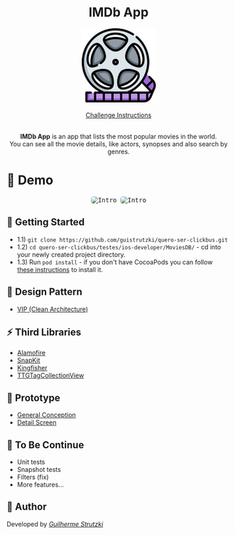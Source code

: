 <h1 align="center">
  IMDb App
</h1>

<div align="center" markdown="1">
  <img src="./app-logo.png" /> 
  <br />
  <br />
  <a target="_blank" href="https://github.com/guistrutzki/quero-ser-clickbus/blob/master/testes/ios-developer/INSTRUCTIONS.MD"> Challenge Instructions </a>
 </div>

 <br />

<p align="center">
  <strong>IMDb App</strong> is an app that lists the most popular movies in the world.
<br />
   You can see all the movie details, like actors, synopses and also search by genres. 
</p>


# :rocket: Demo

<p align="center">
  <kbd>
    <img width="250" style="border-radius: 5px" height="450" src="https://media.giphy.com/media/lZYE6aCI6RSq3wDEK1/giphy.gif" alt="Intro">
  </kbd>

  <kbd>
    <img width="250" style="border-radius: 5px" height="450" src="https://media.giphy.com/media/r4B1yTjWZHUmTNXMrT/giphy.gif" alt="Intro">
  </kbd>
</p>

## :wrench: Getting Started

- 1.1) `git clone https://github.com/guistrutzki/quero-ser-clickbus.git`
- 1.2) `cd quero-ser-clickbus/testes/ios-developer/MoviesDB/` - cd into your newly created project directory.
- 1.3) Run `pod install` - if you don't have CocoaPods you can follow [these instructions](https://guides.cocoapods.org/using/getting-started.html#getting-started) to install it.

## :art: Design Pattern
- [VIP (Clean Architecture)](https://clean-swift.com/)

## :zap: **Third Libraries**

-   [Alamofire](https://github.com/Alamofire/Alamofire)
-   [SnapKit](https://github.com/SnapKit/SnapKit)
-   [Kingfisher](https://github.com/onevcat/Kingfisher)
-   [TTGTagCollectionView](https://github.com/zekunyan/TTGTagCollectionView)

## :lipstick: **Prototype**

-   [General Conception](https://www.behance.net/gallery/97840987/FILMINGO-Online-Cinema-Mobile-UX-UI?tracking_source=search_projects_recommended%7Cmovie%20mobile%20app)
-   [Detail Screen](https://www.figma.com/file/eGV3JtyvNvwN3pkaK4ckve/Movie-Streaming-App-(Community)?node-id=90%3A102)

## :construction_worker: **To Be Continue**

* Unit tests
* Snapshot tests
* Filters (fix)
* More features...

## :see_no_evil: **Author**

Developed by [_Guilherme Strutzki_](https://www.linkedin.com/in/guilherme-strutzki/)